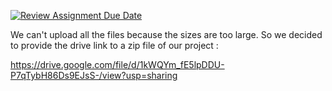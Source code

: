 [![Review Assignment Due Date](https://classroom.github.com/assets/deadline-readme-button-24ddc0f5d75046c5622901739e7c5dd533143b0c8e959d652212380cedb1ea36.svg)](https://classroom.github.com/a/b06Iyued)

We can't upload all the files because the sizes are too large. So we decided to provide the drive link to a zip file of our project :

https://drive.google.com/file/d/1kWQYm_fE5lpDDU-P7qTybH86Ds9EJsS-/view?usp=sharing
